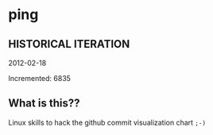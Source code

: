 # ping

## HISTORICAL ITERATION
2012-02-18

Incremented: 6835

## What is this?? 
Linux skills to hack the github commit visualization chart `;-)`
